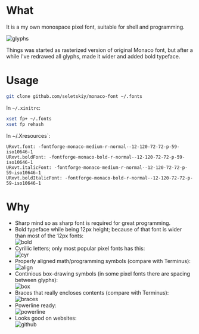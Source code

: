 # What
It is a my own monospace pixel font, suitable for shell and programming.

![glyphs](https://cloud.githubusercontent.com/assets/674812/9831384/f318d5f8-5944-11e5-94e2-855fb63a6ebb.png)

Things was started as rasterized version of original Monaco font, but after
a while I've redrawed all glyphs, made it wider and added bold typeface.

# Usage

```bash
git clone github.com/seletskiy/monaco-font ~/.fonts
```

In `~/.xinitrc`:

```bash
xset fp+ ~/.fonts
xset fp rehash
```

In ~/.Xresources`:

```
URxvt.font: -fontforge-monaco-medium-r-normal--12-120-72-72-p-59-iso10646-1
URxvt.boldFont: -fontforge-monaco-bold-r-normal--12-120-72-72-p-59-iso10646-1
URxvt.italicFont: -fontforge-monaco-medium-r-normal--12-120-72-72-p-59-iso10646-1
URxvt.boldItalicFont: -fontforge-monaco-bold-r-normal--12-120-72-72-p-59-iso10646-1
```

# Why
* Sharp mind so as sharp font is required for great programming.
* Bold typeface while being 12px height; because of that font is wider than most of the 12px fonts:  
  ![bold](https://cloud.githubusercontent.com/assets/674812/9831399/91aa1d80-5945-11e5-91d3-091be29e9efd.png)
* Cyrillic letters; only most popular pixel fonts has this:  
  ![cyr](https://cloud.githubusercontent.com/assets/674812/9831400/b109aa88-5945-11e5-9c7f-8a3a74727142.png)
* Properly aligned math/programming symbols (compare with Terminus):  
  ![align](https://cloud.githubusercontent.com/assets/674812/5662333/925ad94e-9759-11e4-970f-8c1946b08194.png)
* Continious box-drawing symbols (in some pixel fonts there are spacing between glyphs):  
  ![box](https://cloud.githubusercontent.com/assets/674812/5662348/b9d412d8-9759-11e4-9818-55ed3ea4711d.png)
* Braces that really encloses contents (compare with Terminus):  
  ![braces](https://cloud.githubusercontent.com/assets/674812/5662594/fe2e2ce0-975c-11e4-8f6e-5d71519058b5.png)
* Powerline ready:  
  ![powerline](https://cloud.githubusercontent.com/assets/674812/5662470/2ccced7c-975b-11e4-997c-8b9a586c5e59.png)
* Looks good on websites:  
  ![github](https://cloud.githubusercontent.com/assets/674812/5662547/5f21c13e-975c-11e4-91f2-b03396656075.png)
